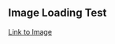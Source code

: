 ## Image Loading Test

[Link to Image](https://theoneandonlystack.github.io/Vu_Stack_ART2210/Classwork/LoadImageTest/p5/LoadImage.html)